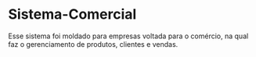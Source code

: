 # Sistema-Comercial
Esse sistema foi moldado para empresas voltada para o comércio, na qual faz o gerenciamento de produtos, clientes e vendas. 
